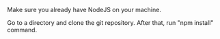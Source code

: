 Make sure you already have NodeJS on your machine.

Go to a directory and clone the git repository.
After that, run "npm install" command.
